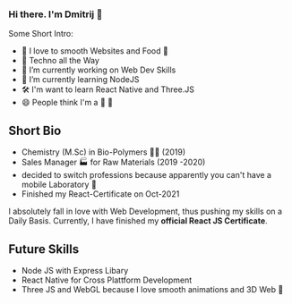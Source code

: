 ### Hi there. I'm Dmitrij 👋

Some Short Intro: 

- :sparkler: I love to smooth Websites and Food :pretzel: 
- 🎵 Techno all the Way
- 🔭 I’m currently working on Web Dev Skills
- 🌱 I’m currently learning NodeJS
-  :hammer_and_wrench: I'm want to learn React Native and Three.JS
- 😄 People think I'm a :bear: :honey_pot:


## Short Bio 

 - Chemistry (M.Sc) in Bio-Polymers 👨‍🔬 (2019)
 - Sales Manager 🏭 for Raw Materials (2019 -2020)
 - decided to switch professions because apparently you can't have a mobile Laboratory 🤌
 - Finished my React-Certificate on Oct-2021
 

I absolutely fall in love with Web Development, thus pushing my skills on a Daily Basis. Currently, I have finished my **official React JS Certificate**.

## Future Skills
- Node JS with Express Libary
- React Native for Cross Plattform Development
- Three JS and WebGL because I love smooth animations and 3D Web 💪
